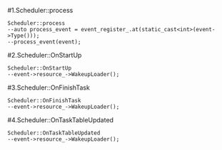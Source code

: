 #1.Scheduler::process

```
Scheduler::process
--auto process_event = event_register_.at(static_cast<int>(event->Type()));
--process_event(event);
```

#2.Scheduler::OnStartUp

```
Scheduler::OnStartUp
--event->resource_->WakeupLoader();
```

#3.Scheduler::OnFinishTask

```
Scheduler::OnFinishTask
--event->resource_->WakeupLoader();
```

#4.Scheduler::OnTaskTableUpdated

```
Scheduler::OnTaskTableUpdated
--event->resource_->WakeupLoader();
```


